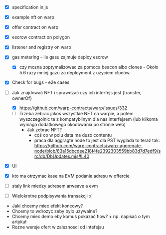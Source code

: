 - [X] specification in js
- [X] example nft on warp
- [X] offer contract on warp
- [X] escrow contract on polygon
- [X] listener and registry on warp 
- [X] gas metering - ile gasu zajmuje deploy escrow
   - [X] czy mozna zoptymalizowac za pomoca beacon albo clones - Około 5.6 razy mniej gazu za deployment z uzyciem clonów.
- [X] Check for bugs - e2e cases

- [ ] Jak znajdować NFT i sprawdzać czy ich interfejs jest {transfer, ownerOf}
    - [X] https://github.com/warp-contracts/warp/issues/332
    - [ ] Trzeba zebrac jakoś wszystkie NFT na warpie, a potem wyszczegolnic te z kompatybilnym dla nas interfejsem (lub kilkoma wymaga dodatkowego okodowania po stronie web)
        - Jak zebrac NFT?
            - coś co w polu data ma duzo contentu
            - praca dla aggragte node to jest dla PST wyglada to teraz tak: https://github.com/warp-contracts/warp-aggregate-node/blob/83a15dbcdee218f4fe2392303559bb83d7d7edf9/src/db/DbUpdates.mjs#L40
- [X] UI
- [X] kto ma otrzymac kase na EVM podanie adresu w offercie
- [ ] staly link miedzy adresem arweave a evm 

- [ ] Wielokrotne podpisywania transakcji :(

- Jaki chcemy miec efekt koncowy?
- Chcemy to wdrozyc zeby bylo uzywalne?
- Chcemy miec demo eby komuś pokazać flow? + np. napisać o tym artykuł
- Rozne wersje ofert w zaleznosci od intefejsu